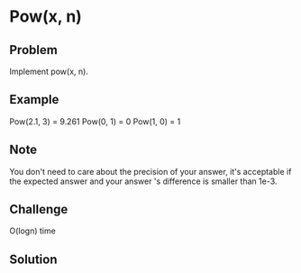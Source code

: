 Pow(x, n)
===


Problem
-------

Implement pow(x, n).

Example
-------

Pow(2.1, 3) = 9.261
Pow(0, 1) = 0
Pow(1, 0) = 1

Note
---------

You don't need to care about the precision of your answer, it's acceptable if the expected answer and your answer 's difference is smaller than 1e-3.

Challenge
---------

O(logn) time

Solution
--------

